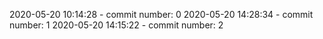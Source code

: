 2020-05-20 10:14:28 - commit number: 0
2020-05-20 14:28:34 - commit number: 1
2020-05-20 14:15:22 - commit number: 2
